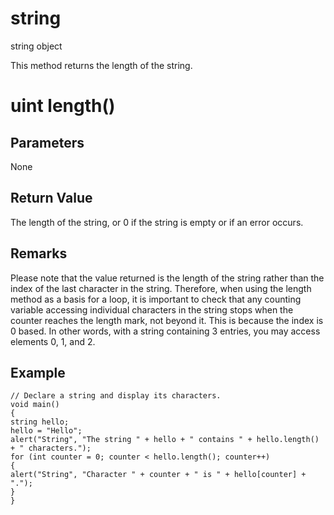 # string

string object


This method returns the length of the string.

# uint length()

## Parameters

None

## Return Value

The length of the string, or 0 if the string is empty or if an error occurs.

## Remarks

Please note that the value returned is the length of the string rather than the index of the last character in the string. Therefore, when using the length method as a basis for a loop, it is important to check that any counting variable accessing individual characters in the string stops when the counter reaches the length mark, not beyond it. This is because the index is 0 based. In other words, with a string containing 3 entries, you may access elements 0, 1, and 2.

## Example

```
// Declare a string and display its characters.
void main()
{
string hello;
hello = "Hello";
alert("String", "The string " + hello + " contains " + hello.length() + " characters.");
for (int counter = 0; counter < hello.length(); counter++)
{
alert("String", "Character " + counter + " is " + hello[counter] + ".");
}
}
```
